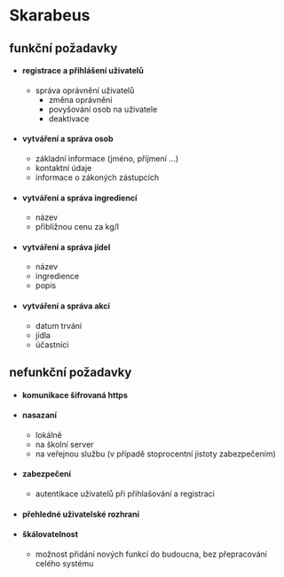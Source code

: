 # Skarabeus
## funkční požadavky
 - #### registrace a přihlášení uživatelů
   - správa oprávnění uživatelů
      - změna oprávnění
      - povyšování osob na uživatele
      - deaktivace 
 - #### vytváření a správa osob 
   - základní informace (jméno, příjmení ...)
   - kontaktní údaje
   - informace o zákoných zástupcích
 - #### vytváření a správa ingrediencí
   - název
   - přibližnou cenu za kg/l
 - #### vytváření a správa jídel
   - název
   - ingredience
   - popis
 - #### vytváření a správa akcí
   - datum trvání
   - jídla
   - účastníci

## nefunkční požadavky
 - #### komunikace šifrovaná https
 - #### nasazaní
   - lokálně
   - na školní server
   - na veřejnou službu (v případě stoprocentní jistoty zabezpečením)
 - #### zabezpečení
   - autentikace uživatelů při přihlašování a registraci
 - #### přehledné uživatelské rozhraní
 - #### škálovatelnost 
   - možnost přidání nových funkcí do budoucna, bez přepracování celého systému